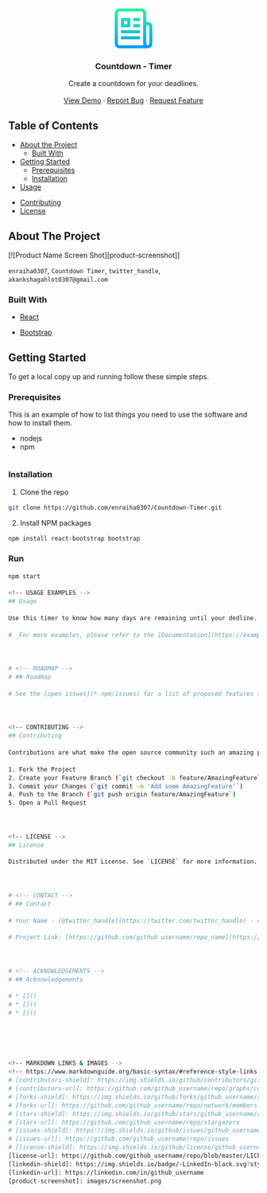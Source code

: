 <!--
*** Thanks for checking out this README Template. If you have a suggestion that would
*** make this better, please fork the repo and create a pull request or simply open
*** an issue with the tag "enhancement".
*** Thanks again! Now go create something AMAZING! :D
***
***
***
*** To avoid retyping too much info. Do a search and replace for the following:
*** github_username, repo_name, twitter_handle, email
-->





<!-- PROJECT SHIELDS -->
<!--
*** I'm using markdown "reference style" links for readability.
*** Reference links are enclosed in brackets [ ] instead of parentheses ( ).
*** See the bottom of this document for the declaration of the reference variables
*** for contributors-url, forks-url, etc. This is an optional, concise syntax you may use.
*** https://www.markdownguide.org/basic-syntax/#reference-style-links
-->
<!-- [![Contributors][contributors-shield]][contributors-url]
[![Forks][forks-shield]][forks-url]
[![Stargazers][stars-shield]][stars-url]
[![Issues][issues-shield]][issues-url]
[![MIT License][license-shield]][license-url]
[![LinkedIn][linkedin-shield]][linkedin-url] -->



<!-- PROJECT LOGO -->
<br />
<p align="center">
  <a href="https://github.com/github_username/repo_name">
    <img src="images/logo.png" alt="Logo" width="80" height="80">
  </a>

  <h3 align="center">Countdown - Timer</h3>

  <p align="center">
    Create a countdown for your deadlines.
    <br />
    <!-- <a href="https://github.com/github_username/repo_name"><strong>Explore the docs »</strong></a>
    <br /> -->
    <br />
    <a href="https://github.com/enraiha0307/Countdown-Timer">View Demo</a>
    ·
    <a href="https://github.com/enraiha0307/Countdown-Timer/issues">Report Bug</a>
    ·
    <a href="https://github.com/enraiha0307/Countdown-Timer/issues">Request Feature</a>
  </p>
</p>



<!-- TABLE OF CONTENTS -->
## Table of Contents

* [About the Project](#about-the-project)
  * [Built With](#built-with)
* [Getting Started](#getting-started)
  * [Prerequisites](#prerequisites)
  * [Installation](#installation)
* [Usage](#usage)
<!-- * [Roadmap](#roadmap) -->
* [Contributing](#contributing)
* [License](#license)
<!-- * [Contact](#contact) -->
<!-- * [Acknowledgements](#acknowledgements) -->



<!-- ABOUT THE PROJECT -->
## About The Project

[![Product Name Screen Shot][product-screenshot]]


`enraiha0307`, `Countdown Timer`, `twitter_handle`, `akankshagahlot0307@gmail.com`


### Built With

* [React](https://reactjs.org/)

* [Bootstrap](https://getbootstrap.com/)




<!-- GETTING STARTED -->
## Getting Started

To get a local copy up and running follow these simple steps.

### Prerequisites

This is an example of how to list things you need to use the software and how to install them.

* nodejs
* npm
```sh

```

### Installation

1. Clone the repo
```sh
git clone https://github.com/enraiha0307/Countdown-Timer.git
```
2. Install NPM packages
```sh
npm install react-bootstrap bootstrap
```

### Run
```sh
npm start

<!-- USAGE EXAMPLES -->
## Usage

Use this timer to know how many days are remaining until your dedline.

# _For more examples, please refer to the [Documentation](https://example.com)_



# <!-- ROADMAP -->
# ## Roadmap

# See the [open issues](* npm/issues) for a list of proposed features (and known issues).



<!-- CONTRIBUTING -->
## Contributing

Contributions are what make the open source community such an amazing place to be learn, inspire, and create. Any contributions you make are **greatly appreciated**.

1. Fork the Project
2. Create your Feature Branch (`git checkout -b feature/AmazingFeature`)
3. Commit your Changes (`git commit -m 'Add some AmazingFeature'`)
4. Push to the Branch (`git push origin feature/AmazingFeature`)
5. Open a Pull Request



<!-- LICENSE -->
## License

Distributed under the MIT License. See `LICENSE` for more information.



# <!-- CONTACT -->
# ## Contact

# Your Name - [@twitter_handle](https://twitter.com/twitter_handle) - email

# Project Link: [https://github.com/github_username/repo_name](https://github.com/github_username/repo_name)



# <!-- ACKNOWLEDGEMENTS -->
# ## Acknowledgements

# * []()
# * []()
# * []()





<!-- MARKDOWN LINKS & IMAGES -->
<!-- https://www.markdownguide.org/basic-syntax/#reference-style-links -->
# [contributors-shield]: https://img.shields.io/github/contributors/github_username/repo.svg?style=flat-square
# [contributors-url]: https://github.com/github_username/repo/graphs/contributors
# [forks-shield]: https://img.shields.io/github/forks/github_username/repo.svg?style=flat-square
# [forks-url]: https://github.com/github_username/repo/network/members
# [stars-shield]: https://img.shields.io/github/stars/github_username/repo.svg?style=flat-square
# [stars-url]: https://github.com/github_username/repo/stargazers
# [issues-shield]: https://img.shields.io/github/issues/github_username/repo.svg?style=flat-square
# [issues-url]: https://github.com/github_username/repo/issues
# [license-shield]: https://img.shields.io/github/license/github_username/repo.svg?style=flat-square
[license-url]: https://github.com/github_username/repo/blob/master/LICENSE.txt
[linkedin-shield]: https://img.shields.io/badge/-LinkedIn-black.svg?style=flat-square&logo=linkedin&colorB=555
[linkedin-url]: https://linkedin.com/in/github_username
[product-screenshot]: images/screenshot.png
